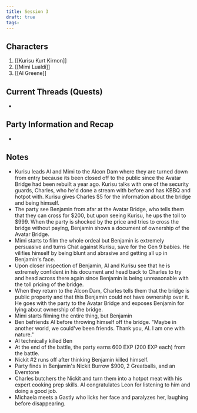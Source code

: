 ```yaml
---
title: Session 3
draft: true
tags:
---
```

## Characters
1. [[Kurisu Kurt Kirnon]]
2. [[Mimi Lualdi]]
3. [[Al Greene]]

## Current Threads (Quests)
- 

## Party Information and Recap
- 

## Notes
- Kurisu leads Al and Mimi to the Alcon Dam where they are turned down from entry because its been closed off to the public since the Avatar Bridge had been rebuilt a year ago. Kurisu talks with one of the security guards, Charles, who he'd done a stream with before and has KBBQ and hotpot with. Kurisu gives Charles $5 for the information about the bridge and being himself.
- The party see Benjamin from afar at the Avatar Bridge, who tells them that they can cross for $200, but upon seeing Kurisu, he ups the toll to $999. When the party is shocked by the price and tries to cross the bridge without paying, Benjamin shows a document of ownership of the Avatar Bridge. 
- Mimi starts to film the whole ordeal but Benjamin is extremely persuasive and turns Chat against Kurisu, save for the Gen 9 babies. He vilifies himself by being blunt and abrasive and getting all up in Benjamin's face.
- Upon closer inspection of Benjamin, Al and Kurisu see that he is extremely confident in his document and head back to Charles to try and head across there again since Benjamin is being unreasonable with the toll pricing of the bridge.
- When they return to the Alcon Dam, Charles tells them that the bridge is public property and that this Benjamin could not have ownership over it. He goes with the party to the Avatar Bridge and exposes Benjamin for lying about ownership of the bridge.
- Mimi starts filming the entire thing, but Benjamin
- Ben befriends Al before throwing himself off the bridge. "Maybe in another world, we could've been friends. Thank you, Al. I am one with nature."
- Al technically killed Ben 
- At the end of the battle, the party earns 600 EXP (200 EXP each) from the battle.
- Nickit #2 runs off after thinking Benjamin killed himself.
- Party finds in Benjamin's Nickit Burrow $900, 2 Greatballs, and an Everstone
- Charles butchers the Nickit and turn them into a hotpot meat with his expert cooking prep skills. Al congratulates Leon for listening to him and doing a good job.
- Michaela meets a Gastly who licks her face and paralyzes her, laughing before disappearing.